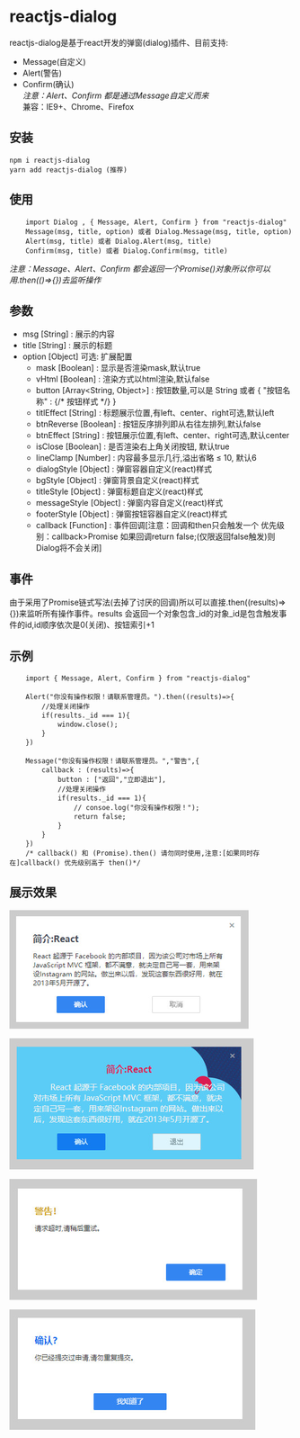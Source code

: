 # reactjs-dialog

reactjs-dialog是基于react开发的弹窗(dialog)插件、目前支持:    

-   Message(自定义)  
-   Alert(警告)
-   Confirm(确认)  
    _注意：Alert、Confirm 都是通过Message自定义而来_  
    兼容：IE9+、Chrome、Firefox
## 安装

    npm i reactjs-dialog  
    yarn add reactjs-dialog (推荐)

## 使用

        import Dialog , { Message, Alert, Confirm } from "reactjs-dialog"
        Message(msg, title, option) 或者 Dialog.Message(msg, title, option)
        Alert(msg, title) 或者 Dialog.Alert(msg, title)
        Confirm(msg, title) 或者 Dialog.Confirm(msg, title)


_注意：Message、Alert、Confirm 都会返回一个Promise()对象所以你可以用.then(()=>{})去监听操作_

## 参数

-   msg [String] : 展示的内容
-   title [String] : 展示的标题
-   option [Object] 可选:  扩展配置
    -   mask [Boolean] : 显示是否渲染mask,默认true
    -   vHtml [Boolean] : 渲染方式以html渲染,默认false
    -   button [Array<String, Object>] : 按钮数量,可以是 String 或者 { "按钮名称" : {/\* 按钮样式 \*/} }
    - titlEffect [String] : 标题展示位置,有left、center、right可选,默认left
    - btnReverse [Boolean] : 按钮反序排列即从右往左排列,默认false
    - btnEffect [String] : 按钮展示位置,有left、center、right可选,默认center
    - isClose [Boolean] : 是否渲染右上角关闭按钮, 默认true
    - lineClamp [Number] : 内容最多显示几行,溢出省略 ≤ 10, 默认6
    - dialogStyle [Object] : 弹窗容器自定义(react)样式
    - bgStyle [Object] : 弹窗背景自定义(react)样式
    - titleStyle [Object] : 弹窗标题自定义(react)样式
    - messageStyle [Object] : 弹窗内容自定义(react)样式
    - footerStyle [Object] : 弹窗按钮容器自定义(react)样式
    - callback [Function] : 事件回调[注意：回调和then只会触发一个 优先级别：callback>Promise 如果回调return false;(仅限返回false触发)则Dialog将不会关闭]

## 事件
由于采用了Promise链式写法(去掉了讨厌的回调)所以可以直接.then((results)=>{})来监听所有操作事件。results 会返回一个对象包含_id的对象_id是包含触发事件的id,id顺序依次是0(关闭)、按钮索引+1

## 示例
```
    import { Message, Alert, Confirm } from "reactjs-dialog"

    Alert("你没有操作权限！请联系管理员。").then((results)=>{
        //处理关闭操作
        if(results._id === 1){
            window.close();
        }
    })

    Message("你没有操作权限！请联系管理员。","警告",{
        callback : (results)=>{
            button : ["返回","立即退出"],
            //处理关闭操作
            if(results._id === 1){
                // consoe.log("你没有操作权限！");
                return false;
            }
        }
    })
    /* callback() 和 (Promise).then() 请勿同时使用,注意:[如果同时存在]callback() 优先级别高于 then()*/

```

## 展示效果

![Message()默认效果](./resources/Message.jpg 'Message默认效果')

![Message()自定义效果](./resources/custom_message.jpg 'Message自定义效果')

![Alert()效果](./resources/Alert.jpg 'Alert效果')

![Confirm()效果](./resources/confirm.jpg 'Alert效果')
